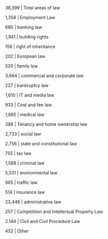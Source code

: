 36,399
|
Total areas of law

1,358
|
Employment Law

680
|
banking law

1,941
|
building rights

158
|
right of inheritance

202
|
European law

520
|
family law

3,664
|
commercial and corporate law

227
|
bankruptcy law

1,610
|
IT and media law

933
|
Cost and fee law

1,895
|
medical law

388
|
Tenancy and home ownership law

2,733
|
social law

2,756
|
state and constitutional law

755
|
tax law

1,588
|
criminal law

5,531
|
environmental law

965
|
traffic law

514
|
insurance law

23,446
|
administrative law

257
|
Competition and Intellectual Property Law

2.144
|
Civil and Civil Procedure Law

452
|
Other
